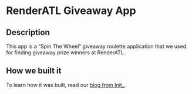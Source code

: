 # RenderATL Giveaway App

## Description

This app is a “Spin The Wheel” giveaway roulette application that we used for finding giveaway prize winners at RenderATL.

## How we built it

To learn how it was built, read our [blog from Init_](https://appwrite.io/blog/post/building-init-giveaway-app).
